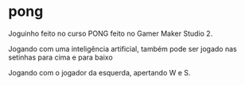 # pong

Joguinho feito no curso PONG feito no Gamer Maker Studio 2.

Jogando com uma inteligência artificial, também pode ser jogado nas setinhas para cima e para baixo

Jogando com o jogador da esquerda, apertando W e S.
